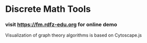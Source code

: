# Discrete Math Tools
### visit https://fm.rdfz-edu.org for online demo
Visualization of graph theory algorithms is based on Cytoscape.js